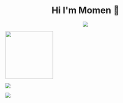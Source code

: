 <h1 align="center">Hi I'm Momen 👋</h1>
<p align="center">
  <a href="https://www.facebook.com/momen.essa594"><img src="https://kgo.googleusercontent.com/profile_vrt_raw_bytes_1587515400_10885.png"/></a>
  
  <a href="https://www.linkedin.com/in/momenaboessa"><img src="https://assets.wordstream.com/s3fs-public/styles/simple_image/public/images/social-media-advertising-linkedin-logo.png?C5329xtMxqhd7hKY9TDXE2qclZVHTfLl&itok=zu8G_MnT" width=150/></a>

  <a href="https://www.youtube.com/momenaboessa"><img src="https://www.ottawapolice.ca/en/crime/resources/Wanted-2019/flat1000x1000075f.u7.jpg"/></a>
  
  <a href="https://www.instagram.com/momenaboessa1"><img src="https://www.pngitem.com/pimgs/m/184-1847294_ai-instagram-hd-png-download.png"/></a>
</p>


<!--
**momenaboessa/momenaboessa** is a ✨ _special_ ✨ repository because its `README.md` (this file) appears on your GitHub profile.

Here are some ideas to get you started:

- 🔭 I’m currently working on ...
- 🌱 I’m currently learning ...
- 👯 I’m looking to collaborate on ...
- 🤔 I’m looking for help with ...
- 💬 Ask me about ...
- 📫 How to reach me: ...
- 😄 Pronouns: ...
- ⚡ Fun fact: ...
-->
